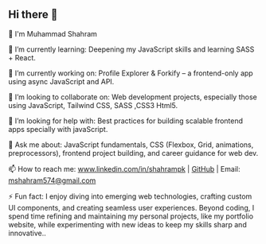 ## Hi there 👋

<!--
**shahrampk/shahrampk** is a ✨ _special_ ✨ repository because its `README.md` (this file) appears on your GitHub profile.
Here are some ideas to get you started:
-->

👋 I'm Muhammad Shahram 

🌱 I’m currently learning: Deepening my JavaScript skills and learning SASS + React.

🔭 I’m currently working on: Profile Explorer & Forkify – a frontend-only app using async JavaScript and API.

👯 I’m looking to collaborate on: Web development projects, especially those using JavaScript, Tailwind CSS, SASS ,CSS3 Html5.

🤔 I’m looking for help with: Best practices for building scalable frontend apps specially with javaScript.

💬 Ask me about: JavaScript fundamentals, CSS (Flexbox, Grid, animations, preprocessors), frontend project building, and career guidance for web dev.

📫 How to reach me: www.linkedin.com/in/shahrampk
 | [GitHub](https://github.com/shahrampk)
 | Email: mshahram574@gmail.com

⚡ Fun fact: I enjoy diving into emerging web technologies, crafting custom UI components, and creating seamless user experiences. Beyond coding, I spend time refining and maintaining my personal projects, like my portfolio website, while experimenting with new ideas to keep my skills sharp and innovative..
